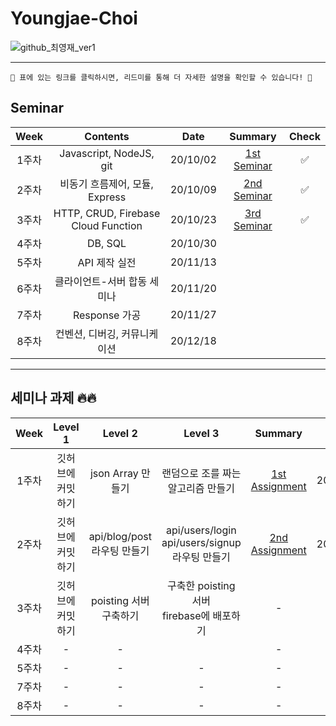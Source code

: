 # Youngjae-Choi

![github_최영재_ver1](https://user-images.githubusercontent.com/29723695/135609771-6f953c9c-77a9-41b8-a6c3-0428b8ee3dc5.png)

---

```
🚨 표에 있는 링크를 클릭하시면, 리드미를 통해 더 자세한 설명을 확인할 수 있습니다! 🚨
```

## Seminar

| Week  |            Contents            |   Date   |                    Summary                    | Check |
| :---: | :----------------------------: | :------: | :-------------------------------------------: | :---: |
| 1주차 |    Javascript, NodeJS, git     | 20/10/02 | [1st Seminar](/Seminar/1st_Seminar/README.md) |  ✅   |
| 2주차 | 비동기 흐름제어, 모듈, Express | 20/10/09 | [2nd Seminar](/Seminar/2nd_Seminar/README.md) |  ✅   |
| 3주차 | HTTP, CRUD, Firebase Cloud Function | 20/10/23 | [3rd Seminar](/Seminar/3rd_Seminar/README.md) | ✅ |
| 4주차 |            DB, SQL            | 20/10/30 |                                               |       |
| 5주차 |         API 제작 실전          | 20/11/13 |                                               |       |
| 6주차 |  클라이언트-서버 합동 세미나   | 20/11/20 |                                               |       |
| 7주차 |         Response 가공          | 20/11/27 |                                               |       |
| 8주차 |  컨벤션, 디버깅, 커뮤니케이션  | 20/12/18 |                                               |       |

---

## 세미나 과제 🔥🔥

| Week  |      Level 1      |              Level 2              |                         Level 3                          |                        Summary                         |   Date   | Check |
| :---: | :---------------: | :-------------------------------: | :------------------------------------------------------: | :----------------------------------------------------: | :------: | :---: |
| 1주차 | 깃허브에 커밋하기 |         json Array 만들기         |            랜덤으로 조를 짜는 알고리즘 만들기            | [1st Assignment](/Assignment/1st_Assignment/README.md) | 20/10/07 |  ✅   |
| 2주차 | 깃허브에 커밋하기 | api/blog/post <br />라우팅 만들기 | api/users/login<br />api/users/signup<br />라우팅 만들기 | [2nd Assignment](/Assignment/2nd_Assignment/README.md) | 20/10/14 |  ✅   |
| 3주차 |         깃허브에 커밋하기         |                 poisting 서버 구축하기                 | 구축한 poisting 서버<br />firebase에 배포하기 |                           -                            |    -     | ✅ |
| 4주차 |         -         |                 -                 |                                                          |                           -                            |    -     |       |
| 5주차 |         -         |                 -                 |                            -                             |                           -                            |    -     |       |
| 7주차 |         -         |                 -                 |                            -                             |                           -                            |    -     |       |
| 8주차 |         -         |                 -                 |                            -                             |                           -                            |    -     |       |
